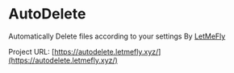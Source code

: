 # AutoDelete

Automatically Delete files according to your settings By [LetMeFly](https://letmefly.xyz)

Project URL: [https://autodelete.letmefly.xyz/](https://autodelete.letmefly.xyz/)
